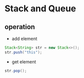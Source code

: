 # Stack and Queue

## operation

* add element

```java
Stack<String> str = new Stack<>();
str.push("this");
```

* get element

```java
str.pop();
```
